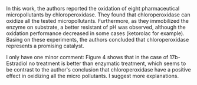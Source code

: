 In this work, the authors reported the oxidation of eight pharmaceutical micropollutants by chloroperoxidase. They found that chloroperoxidase can oxidize all the tested micropollutants. Furthermore, as they immobilized the enzyme on substrate, a better resistant
 of pH was observed, although the oxidation performance decreased in some cases (ketorolac for example). Basing on these experiments, the authors concluded that chloroperoxidase represents a promising catalyst.

I only have one minor comment:
Figure 4 shows that in the case of 17b-Estradiol no treatment is better than enzymatic treatment, which seems to be contrast to the author's conclusion that chloroperoxidase have a positive effect in oxidizing all the micro pollutants. I suggest more explanations.
